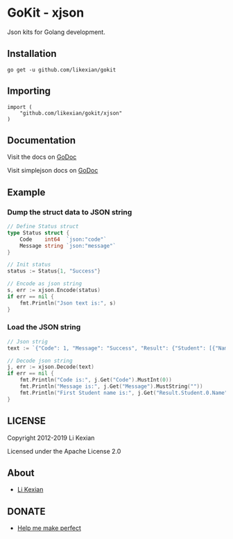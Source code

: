 # GoKit - xjson

Json kits for Golang development.

## Installation

    go get -u github.com/likexian/gokit

## Importing

    import (
        "github.com/likexian/gokit/xjson"
    )

## Documentation

Visit the docs on [GoDoc](https://godoc.org/github.com/likexian/gokit/xjson)

Visit simplejson docs on [GoDoc](https://godoc.org/github.com/likexian/simplejson-go)

## Example

### Dump the struct data to JSON string

```go
// Define Status struct
type Status struct {
    Code    int64  `json:"code"`
    Message string `json:"message"`
}

// Init status
status := Status{1, "Success"}

// Encode as json string
s, err := xjson.Encode(status)
if err == nil {
    fmt.Println("Json text is:", s)
}
```

### Load the JSON string

```go
// Json strig
text := `{"Code": 1, "Message": "Success", "Result": {"Student": [{"Name": "Li Kexian"}]}}`

// Decode json string
j, err := xjson.Decode(text)
if err == nil {
    fmt.Println("Code is:", j.Get("Code").MustInt(0))
    fmt.Println("Message is:", j.Get("Message").MustString(""))
    fmt.Println("First Student name is:", j.Get("Result.Student.0.Name").MustString("-"))
}
```

## LICENSE

Copyright 2012-2019 Li Kexian

Licensed under the Apache License 2.0

## About

- [Li Kexian](https://www.likexian.com/)

## DONATE

- [Help me make perfect](https://www.likexian.com/donate/)
